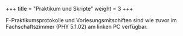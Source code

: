+++
title = "Praktikum und Skripte"
weight = 3
+++

F-Praktikumsprotokolle und Vorlesungsmitschiften sind wie zuvor im Fachschaftszimmer (PHY 5.1.02) am linken PC verfügbar.